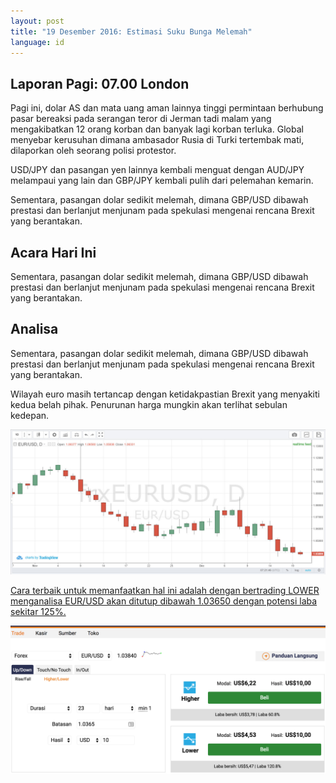 ```yaml
---
layout: post
title: "19 Desember 2016: Estimasi Suku Bunga Melemah"
language: id
---
```

## Laporan Pagi: 07.00 London

Pagi ini, dolar AS dan mata uang aman lainnya tinggi permintaan berhubung pasar bereaksi pada serangan teror di Jerman tadi malam yang mengakibatkan 12 orang korban dan banyak lagi korban terluka. Global menyebar kerusuhan dimana ambasador Rusia di Turki tertembak mati, dilaporkan oleh seorang polisi protestor.

USD/JPY dan pasangan yen lainnya kembali menguat dengan AUD/JPY melampaui yang lain dan GBP/JPY kembali pulih dari pelemahan kemarin.

Sementara, pasangan dolar sedikit melemah, dimana GBP/USD dibawah prestasi dan berlanjut menjunam pada spekulasi mengenai rencana Brexit yang berantakan.

## Acara Hari Ini

Sementara, pasangan dolar sedikit melemah, dimana GBP/USD dibawah prestasi dan berlanjut menjunam pada spekulasi mengenai rencana Brexit yang berantakan.

## Analisa

Sementara, pasangan dolar sedikit melemah, dimana GBP/USD dibawah prestasi dan berlanjut menjunam pada spekulasi mengenai rencana Brexit yang berantakan.

Wilayah euro masih tertancap dengan ketidakpastian Brexit yang menyakiti kedua belah pihak. Penurunan harga mungkin akan terlihat sebulan kedepan.

<img src="/images/2016-12-20_07-21-49.jpg" alt="Daily Report">

<a href="%LINK%%?currency=GBP&amp;market=forex&amp;underlying=frxEURUSD&amp;formname=higherlower&amp;duration_amount=23&amp;duration_units=d&amp;amount=10&amp;amount_type=payout&amp;expiry_type=duration&amp;barrier=1.03650" target="_blank">Cara terbaik untuk memanfaatkan hal ini adalah dengan bertrading LOWER menganalisa EUR/USD akan ditutup dibawah 1.03650 dengan potensi laba sekitar 125%. </a>

<img src="/images/Screen-Shot-2016-12-20-at-5.39.33-PM.png" alt="Daily Report">